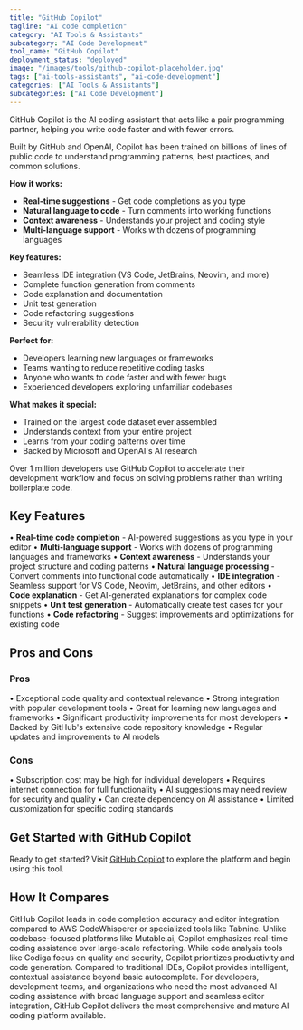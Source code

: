 ```yaml
---
title: "GitHub Copilot"
tagline: "AI code completion"
category: "AI Tools & Assistants"
subcategory: "AI Code Development"
tool_name: "GitHub Copilot"
deployment_status: "deployed"
image: "/images/tools/github-copilot-placeholder.jpg"
tags: ["ai-tools-assistants", "ai-code-development"]
categories: ["AI Tools & Assistants"]
subcategories: ["AI Code Development"]
---
```

GitHub Copilot is the AI coding assistant that acts like a pair programming partner, helping you write code faster and with fewer errors.

Built by GitHub and OpenAI, Copilot has been trained on billions of lines of public code to understand programming patterns, best practices, and common solutions.

**How it works:**
- **Real-time suggestions** - Get code completions as you type
- **Natural language to code** - Turn comments into working functions
- **Context awareness** - Understands your project and coding style
- **Multi-language support** - Works with dozens of programming languages

**Key features:**
- Seamless IDE integration (VS Code, JetBrains, Neovim, and more)
- Complete function generation from comments
- Code explanation and documentation
- Unit test generation
- Code refactoring suggestions
- Security vulnerability detection

**Perfect for:**
- Developers learning new languages or frameworks
- Teams wanting to reduce repetitive coding tasks
- Anyone who wants to code faster and with fewer bugs
- Experienced developers exploring unfamiliar codebases

**What makes it special:**
- Trained on the largest code dataset ever assembled
- Understands context from your entire project
- Learns from your coding patterns over time
- Backed by Microsoft and OpenAI's AI research

Over 1 million developers use GitHub Copilot to accelerate their development workflow and focus on solving problems rather than writing boilerplate code.

## Key Features

• **Real-time code completion** - AI-powered suggestions as you type in your editor
• **Multi-language support** - Works with dozens of programming languages and frameworks
• **Context awareness** - Understands your project structure and coding patterns
• **Natural language processing** - Convert comments into functional code automatically
• **IDE integration** - Seamless support for VS Code, Neovim, JetBrains, and other editors
• **Code explanation** - Get AI-generated explanations for complex code snippets
• **Unit test generation** - Automatically create test cases for your functions
• **Code refactoring** - Suggest improvements and optimizations for existing code

## Pros and Cons

### Pros
• Exceptional code quality and contextual relevance
• Strong integration with popular development tools
• Great for learning new languages and frameworks
• Significant productivity improvements for most developers
• Backed by GitHub's extensive code repository knowledge
• Regular updates and improvements to AI models

### Cons
• Subscription cost may be high for individual developers
• Requires internet connection for full functionality
• AI suggestions may need review for security and quality
• Can create dependency on AI assistance
• Limited customization for specific coding standards

## Get Started with GitHub Copilot

Ready to get started? Visit [GitHub Copilot](https://github.com/features/copilot) to explore the platform and begin using this tool.

## How It Compares

GitHub Copilot leads in code completion accuracy and editor integration compared to AWS CodeWhisperer or specialized tools like Tabnine. Unlike codebase-focused platforms like Mutable.ai, Copilot emphasizes real-time coding assistance over large-scale refactoring. While code analysis tools like Codiga focus on quality and security, Copilot prioritizes productivity and code generation. Compared to traditional IDEs, Copilot provides intelligent, contextual assistance beyond basic autocomplete. For developers, development teams, and organizations who need the most advanced AI coding assistance with broad language support and seamless editor integration, GitHub Copilot delivers the most comprehensive and mature AI coding platform available.